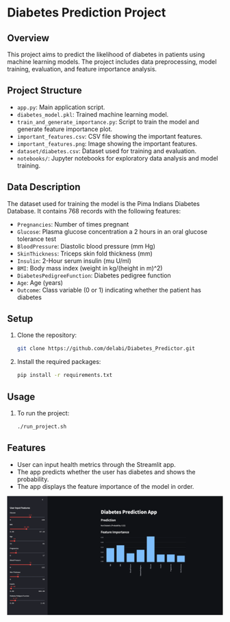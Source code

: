# Diabetes Prediction Project

## Overview
This project aims to predict the likelihood of diabetes in patients using machine learning models. The project includes data preprocessing, model training, evaluation, and feature importance analysis.

## Project Structure
- `app.py`: Main application script.
- `diabetes_model.pkl`: Trained machine learning model.
- `train_and_generate_importance.py`: Script to train the model and generate feature importance plot.
- `important_features.csv`: CSV file showing the important features.
- `important_features.png`: Image showing the important features.
- `dataset/diabetes.csv`: Dataset used for training and evaluation.
- `notebooks/`: Jupyter notebooks for exploratory data analysis and model training.

## Data Description
The dataset used for training the model is the Pima Indians Diabetes Database. It contains 768 records with the following features:
- `Pregnancies`: Number of times pregnant
- `Glucose`: Plasma glucose concentration a 2 hours in an oral glucose tolerance test
- `BloodPressure`: Diastolic blood pressure (mm Hg)
- `SkinThickness`: Triceps skin fold thickness (mm)
- `Insulin`: 2-Hour serum insulin (mu U/ml)
- `BMI`: Body mass index (weight in kg/(height in m)^2)
- `DiabetesPedigreeFunction`: Diabetes pedigree function
- `Age`: Age (years)
- `Outcome`: Class variable (0 or 1) indicating whether the patient has diabetes

## Setup
1. Clone the repository:
   ```bash
   git clone https://github.com/delabi/Diabetes_Predictor.git
   ```

2. Install the required packages:
   ```bash
   pip install -r requirements.txt
   ```

## Usage
1. To run the project:
   ```bash
   ./run_project.sh
   ```

## Features
- User can input health metrics through the Streamlit app.
- The app predicts whether the user has diabetes and shows the probability.
- The app displays the feature importance of the model in order.

![Diabetes Predictor](image.png)